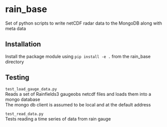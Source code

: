 # rain_base
Set of python scripts to write netCDF radar data to the MongoDB along with meta data 



## Installation
Install the package module using `pip install -e .` from the rain_base directory

## Testing 
`test_load_gauge_data.py`  
Reads a set of Rainfields3 gaugeobs netcdf files and loads them into a mongo database  
The mongo db client is assumed to be local and at the default address  

`test_read_data.py`  
Tests reading a time series of data from rain gauge  
